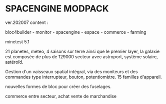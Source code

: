 # SPACENGINE MODPACK
ver.202007
content :

bloc4builder - monitor - spacengine - espace - commerce - farming

minetest 5.1

21 planetes, meteo, 4 saisons sur terre ainsi que le premier layer, la galaxie est composée de plus de 129000 secteur avec astroport, système solaire, astéroïd.

Gestion d'un vaisseaux spatial intégral, via des moniteurs et des commandes type interrupteur, bouton, potentiomètre. 15 familles d'appareil.

nouvelles formes de bloc pour créer des fuselages.

commerce entre secteur, achat vente de marchandise
